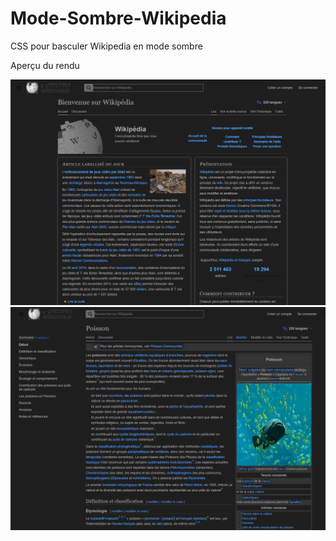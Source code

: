# Mode-Sombre-Wikipedia
CSS pour basculer Wikipedia en mode sombre

Aperçu du rendu

<img src ="https://github.com/ycFreddy/Mode-Sombre-Wikipedia/blob/main/screenshots/screenshots2.png" width="600">
<img src ="https://github.com/ycFreddy/Mode-Sombre-Wikipedia/blob/main/screenshots/screenshots1.png" width="600">
